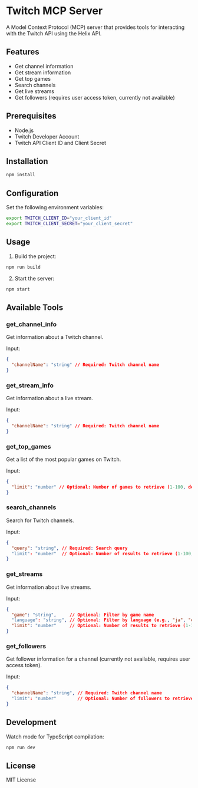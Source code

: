 # Twitch MCP Server

A Model Context Protocol (MCP) server that provides tools for interacting with the Twitch API using the Helix API.

## Features

- Get channel information
- Get stream information
- Get top games
- Search channels
- Get live streams
- Get followers (requires user access token, currently not available)

## Prerequisites

- Node.js
- Twitch Developer Account
- Twitch API Client ID and Client Secret

## Installation

```bash
npm install
```

## Configuration

Set the following environment variables:

```bash
export TWITCH_CLIENT_ID="your_client_id"
export TWITCH_CLIENT_SECRET="your_client_secret"
```

## Usage

1. Build the project:
```bash
npm run build
```

2. Start the server:
```bash
npm start
```

## Available Tools

### get_channel_info
Get information about a Twitch channel.

Input:
```json
{
  "channelName": "string" // Required: Twitch channel name
}
```

### get_stream_info
Get information about a live stream.

Input:
```json
{
  "channelName": "string" // Required: Twitch channel name
}
```

### get_top_games
Get a list of the most popular games on Twitch.

Input:
```json
{
  "limit": "number" // Optional: Number of games to retrieve (1-100, default: 20)
}
```

### search_channels
Search for Twitch channels.

Input:
```json
{
  "query": "string", // Required: Search query
  "limit": "number"  // Optional: Number of results to retrieve (1-100, default: 20)
}
```

### get_streams
Get information about live streams.

Input:
```json
{
  "game": "string",     // Optional: Filter by game name
  "language": "string", // Optional: Filter by language (e.g., "ja", "en")
  "limit": "number"     // Optional: Number of results to retrieve (1-100, default: 20)
}
```

### get_followers
Get follower information for a channel (currently not available, requires user access token).

Input:
```json
{
  "channelName": "string", // Required: Twitch channel name
  "limit": "number"        // Optional: Number of followers to retrieve (1-100, default: 20)
}
```

## Development

Watch mode for TypeScript compilation:
```bash
npm run dev
```

## License

MIT License